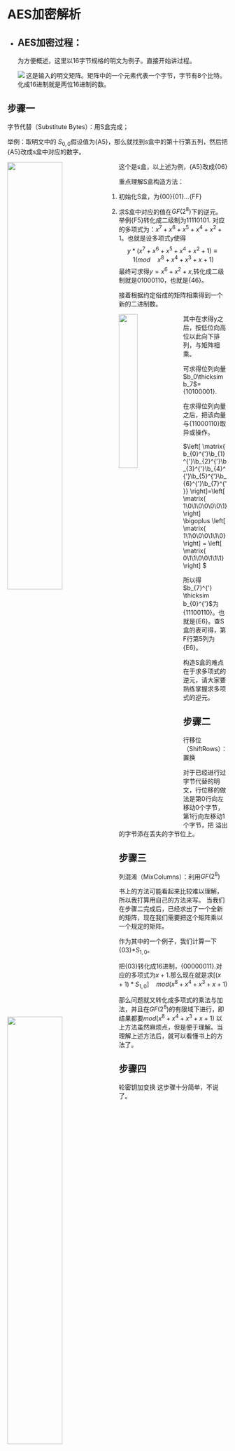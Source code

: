 # AES加密解析

- ## AES加密过程：

  为方便概述，这里以16字节规格的明文为例子。直接开始讲过程。

  <img src = "C:\Users\19788\AppData\Roaming\Typora\typora-user-images\1572517184729.png" align = "left" float="left">这是输入的明文矩阵。矩阵中的一个元素代表一个字节，字节有8个比特。化成16进制就是两位16进制的数。

  

  

  



## 步骤一

字节代替（Substitute Bytes）：用S盒完成；

举例：取明文中的 $S_{0,0}$假设值为{A5}，那么就找到s盒中的第十行第五列，然后把{A5}改成s盒中对应的数字。

<img src = "C:\Users\19788\AppData\Roaming\Typora\typora-user-images\1572519842098.png" width="50%" align= "left" float = "left">这个是s盒，以上述为例，{A5}改成{06}









重点理解S盒构造方法：

1. 初始化S盒，为{00}{01}...{FF}

2. 求S盒中对应的值在$GF(2^8)$下的逆元。举例{F5}转化成二级制为11110101. 对应的多项式为：$x^7+x^6+x^5+x^4+x^2+1$。也就是设多项式y使得
   $$
   y*(x^7+x^6+x^5+x^4+x^2+1) \equiv 1 (mod\quad x^8+x^4+x^3+x+1)
   $$
   最终可求得$y=x^6+x^2+x$,转化成二级制就是01000110，也就是{46}。

   接着根据约定俗成的矩阵相乘得到一个新的二进制数。

   <img src = "C:\Users\19788\AppData\Roaming\Typora\typora-user-images\1572520957833.png" width="30%" align = "left">其中在求得y之后，按低位向高位以此向下排列，与矩阵相乘。

   可求得位列向量$b_0\thicksim b_7$= {10100001}.





在求得位列向量之后，把该向量与{11000110}取异或操作。

$\left[
\matrix{
b_{0}^{'}\\b_{1}^{'}\\b_{2}^{'}\\b_{3}^{'}\\b_{4}^{'}\\b_{5}^{'}\\b_{6}^{'}\\b_{7}^{'}}
\right]=\left[
\matrix{
1\\0\\1\\0\\0\\0\\0\\1}
\right] \bigoplus \left[
\matrix{
1\\1\\0\\0\\0\\1\\1\\0}
\right] = \left[
\matrix{
0\\1\\1\\0\\0\\1\\1\\1}
\right] $

所以得$b_{7}^{'} \thicksim b_{0}^{'}$为{11100110}。也就是{E6}。查S盒的表可得，第F行第5列为{E6}。

构造S盒的难点在于求多项式的逆元，请大家要熟练掌握求多项式的逆元。

## 步骤二

行移位（ShiftRows）：置换

   对于已经进行过字节代替的明文，行位移的做法是第0行向左移动0个字节，第1行向左移动1个字节，把
溢出的字节添在丢失的字节位上。

## 步骤三

列混淆（MixColumns）：利用$GF(2^8)$

  书上的方法可能看起来比较难以理解，所以我打算用自己的方法来写。
当我们在步骤二完成后，已经求出了一个全新的矩阵，现在我们需要把这个矩阵乘以一个规定的矩阵。

<img src="C:\Users\19788\AppData\Roaming\Typora\typora-user-images\1572523341633.png" width = "50%" align = "left">作为其中的一个例子，我们计算一下{03}*$S_{1,0}$。



把{03}转化成16进制，{00000011}.对应的多项式为$x+1$.那么现在就是求$[(x+1)*S_{1,0} ]\quad mod (x^8+x^4+x^3+x+1)$

那么问题就又转化成多项式的乘法与加法，并且在$GF(2^8)$的有限域下进行，即结果都要$mod (x^8+x^4+x^3+x+1)$
以上方法虽然麻烦点，但是便于理解。当理解上述方法后，就可以看懂书上的方法了。

## 步骤四

轮密钥加变换
  这步骤十分简单，不说了。